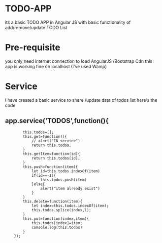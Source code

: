# TODO-APP
its a basic TODO APP in Angular JS with basic functionality of add/remove/update TODO List

# Pre-requisite
you only need internet connection to load AngularJS /Bootstrap Cdn
this app is working fine on localhost (I've used Wamp) 

# Service
 I have created a basic service to share /update data of todos list here's the code 
 
 ## app.service('TODOS',function(){
			this.todos=[];
			this.get=function(){
				// alert("IN service")
				return this.todos;
			}
			this.getItem=function(id){
				return this.todos[id];
			}
			this.push=function(item){
				let id=this.todos.indexOf(item)
				if(id==-1){
					this.todos.push(item)
				}else{
					alert("item already exist")
				}
			}
			this.delete=function(item){
				let index=this.todos.indexOf(item);
				this.todos.splice(index,1);
			}
			this.put=function(index,item){
				this.todos[index]=item;
				console.log(this.todos)
			}
		});
##

